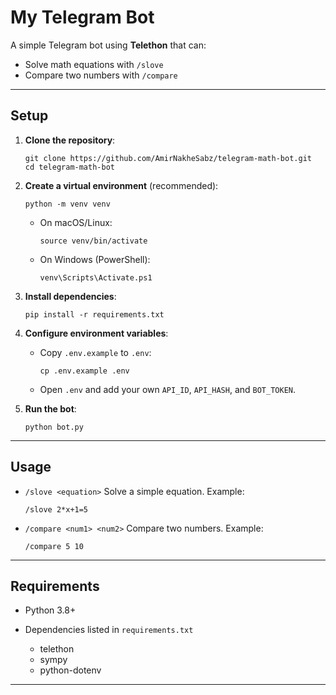 # My Telegram Bot

A simple Telegram bot using **Telethon** that can:

* Solve math equations with `/slove`
* Compare two numbers with `/compare`

---

## Setup

1. **Clone the repository**:

   ```
   git clone https://github.com/AmirNakheSabz/telegram-math-bot.git
   cd telegram-math-bot
   ```

2. **Create a virtual environment** (recommended):

   ```
   python -m venv venv
   ```

   * On macOS/Linux:

     ```
     source venv/bin/activate
     ```
   * On Windows (PowerShell):

     ```
     venv\Scripts\Activate.ps1
     ```

3. **Install dependencies**:

   ```
   pip install -r requirements.txt
   ```

4. **Configure environment variables**:

   * Copy `.env.example` to `.env`:

     ```
     cp .env.example .env
     ```
   * Open `.env` and add your own `API_ID`, `API_HASH`, and `BOT_TOKEN`.

5. **Run the bot**:

   ```
   python bot.py
   ```

---

## Usage

* `/slove <equation>`
  Solve a simple equation.
  Example:

  ```
  /slove 2*x+1=5
  ```

* `/compare <num1> <num2>`
  Compare two numbers.
  Example:

  ```
  /compare 5 10
  ```

---

## Requirements

* Python 3.8+
* Dependencies listed in `requirements.txt`

  * telethon
  * sympy
  * python-dotenv

---
